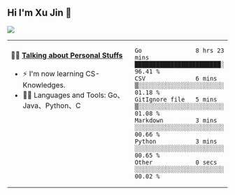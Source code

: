 
## Hi I'm Xu Jin 👋
![](https://komarev.com/ghpvc/?username=jiayouxujin&color=brightgreen&label=PROFILE+VIEWS)



<table align="center">
<tr>
<td valign="top" width="60%">

#### 🏋️‍♀️ <a href="https://github.com/jiayouxujin" target="_blank">Talking about Personal Stuffs</a>
<!-- recent_releases starts -->

- ⚡  I'm now learning CS-Knowledges.  
- 🏊‍♂️ Languages and Tools: Go、Java、Python、C
<!-- recent_releases ends -->
</td>
<td>
 
<!--START_SECTION:waka-->

```text
Go               8 hrs 23 mins   ████████████████████████░   96.41 %
CSV              6 mins          ▒░░░░░░░░░░░░░░░░░░░░░░░░   01.18 %
GitIgnore file   5 mins          ▒░░░░░░░░░░░░░░░░░░░░░░░░   01.08 %
Markdown         3 mins          ░░░░░░░░░░░░░░░░░░░░░░░░░   00.66 %
Python           3 mins          ░░░░░░░░░░░░░░░░░░░░░░░░░   00.65 %
Other            0 secs          ░░░░░░░░░░░░░░░░░░░░░░░░░   00.02 %
```

<!--END_SECTION:waka-->
 
</td>
</tr>
</table>





